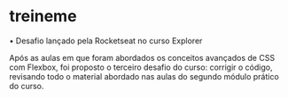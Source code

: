 # treineme

• Desafio lançado pela Rocketseat no curso Explorer

Após as aulas em que foram abordados os conceitos avançados de CSS com Flexbox, foi proposto o terceiro desafio do curso: corrigir o código, revisando todo o material abordado nas aulas do segundo módulo prático do curso.
